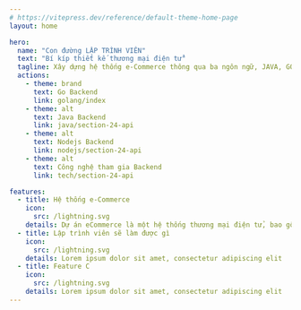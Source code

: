 ```yaml
---
# https://vitepress.dev/reference/default-theme-home-page
layout: home

hero:
  name: "Con đường LẬP TRÌNH VIÊN"
  text: "Bí kíp thiết kế thương mại điện tử"
  tagline: Xây dựng hệ thống e-Commerce thông qua ba ngôn ngữ, JAVA, GO, NODE.js và nhiều stacks công nghệ khác như AWS, Elasticsearch, RabbitMQ, Kafka, Nginx, Redis...
  actions:
    - theme: brand
      text: Go Backend
      link: golang/index
    - theme: alt
      text: Java Backend
      link: java/section-24-api
    - theme: alt
      text: Nodejs Backend
      link: nodejs/section-24-api
    - theme: alt
      text: Công nghệ tham gia Backend
      link: tech/section-24-api  

features:
  - title: Hệ thống e-Commerce
    icon:
      src: /lightning.svg
    details: Dự án eCommerce là một hệ thống thương mại điện tử, bao gồm hệ thống eCommerce frontEnd và Backend. Nó được triển khai dựa trên ba ngôn ngữ chính là JAVA, GO, NODE.js và được triển khai bằng cách sử dụng công cụ chứa Docker. 
  - title: Lập trình viên sẽ làm được gì
    icon:
      src: /lightning.svg
    details: Lorem ipsum dolor sit amet, consectetur adipiscing elit
  - title: Feature C
    icon:
      src: /lightning.svg
    details: Lorem ipsum dolor sit amet, consectetur adipiscing elit
---
```



